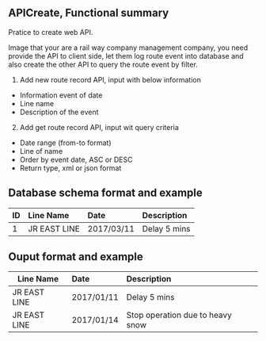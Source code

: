 ## APICreate, Functional summary
Pratice to create web API.

Image that your are a rail way company management company, you need provide the API to client side, 
let them log route event into database and also create the other API to query the route event by filter.
1. Add new route record API, input with below information
  - Information event of date
  - Line name
  - Description of the event
2. Add get route record API, input wit query criteria
  - Date range (from-to format)
  - Line of name 
  - Order by event date, ASC or DESC
  - Return type, xml or json format 

## Database schema format and example
|ID|Line Name|Date|Description|
|---------|:------|:------|:------|
|1|JR EAST LINE|2017/03/11|Delay 5 mins|


## Ouput format and example
|Line Name|Date|Description|
|---------|:------|:------|
|JR EAST LINE|2017/01/11|Delay 5 mins|
|JR EAST LINE|2017/01/14|Stop operation due to heavy snow|
